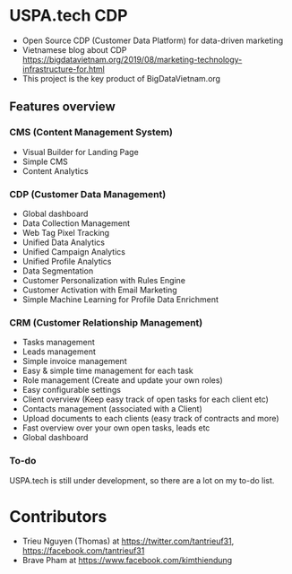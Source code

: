 # USPA.tech CDP
- Open Source CDP (Customer Data Platform) for data-driven marketing
- Vietnamese blog about CDP https://bigdatavietnam.org/2019/08/marketing-technology-infrastructure-for.html
- This project is the key product of BigDataVietnam.org

## Features overview

### CMS (Content Management System)
- Visual Builder for Landing Page 
- Simple CMS
- Content Analytics

### CDP (Customer Data Management)
- Global dashboard
- Data Collection Management 
- Web Tag Pixel Tracking
- Unified Data Analytics
- Unified Campaign Analytics
- Unified Profile Analytics
- Data Segmentation 
- Customer Personalization with Rules Engine
- Customer Activation with Email Marketing
- Simple Machine Learning for Profile Data Enrichment

### CRM (Customer Relationship Management)
- Tasks management
- Leads management
- Simple invoice management
- Easy & simple time management for each task
- Role management (Create and update your own roles)
- Easy configurable settings
- Client overview (Keep easy track of open tasks for each client etc)
- Contacts management (associated with a Client)
- Upload documents to each clients (easy track of contracts and more)
- Fast overview over your own open tasks, leads etc
- Global dashboard

### To-do

USPA.tech is still under development, so there are a lot on my to-do list.

# Contributors
- Trieu Nguyen (Thomas) at https://twitter.com/tantrieuf31, https://facebook.com/tantrieuf31
- Brave Pham at https://www.facebook.com/kimthiendung